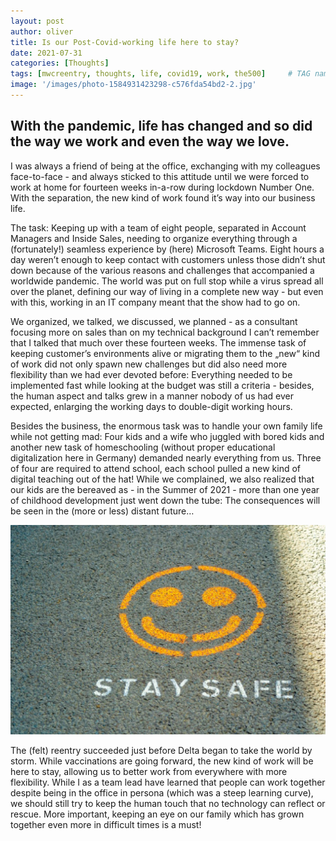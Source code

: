```yaml
---
layout: post
author: oliver
title: Is our Post-Covid-working life here to stay?
date: 2021-07-31
categories: [Thoughts]
tags: [mwcreentry, thoughts, life, covid19, work, the500]     # TAG names should always be lowercase
image: '/images/photo-1584931423298-c576fda54bd2-2.jpg'
---
```


## With the pandemic, life has changed and so did the way we work and even the way we love.

I was always a friend of being at the office, exchanging with my colleagues face-to-face - and always sticked to this attitude until we were forced to work at home for fourteen weeks in-a-row during lockdown Number One. With the separation, the new kind of work found it’s way into our business life.

The task: Keeping up with a team of eight people, separated in Account Managers and Inside Sales, needing to organize everything through a (fortunately!) seamless experience by (here) Microsoft Teams. Eight hours a day weren’t enough to keep contact with customers unless those didn’t shut down because of the various reasons and challenges that accompanied a worldwide pandemic. The world was put on full stop while a virus spread all over the planet, defining our way of living in a complete new way - but even with this, working in an IT company meant that the show had to go on.

We organized, we talked, we discussed, we planned - as a consultant focusing more on sales than on my technical background I can’t remember that I talked that much over these fourteen weeks. The immense task of keeping customer’s environments alive or migrating them to the „new“ kind of work did not only spawn new challenges but did also need more flexibility than we had ever devoted before: Everything needed to be implemented fast while looking at the budget was still a criteria - besides, the human aspect and talks grew in a manner nobody of us had ever expected, enlarging the working days to double-digit working hours.

Besides the business, the enormous task was to handle your own family life while not getting mad: Four kids and a wife who juggled with bored kids and another new task of homeschooling (without proper educational digitalization here in Germany) demanded nearly everything from us. Three of four are required to attend school, each school pulled a new kind of digital teaching out of the hat! While we complained, we also realized that our kids are the bereaved as - in the Summer of 2021 - more than one year of childhood development just went down the tube: The consequences will be seen in the (more or less) distant future…

![Image Credits: Unsplash](../images/0-Io8rWLyBb9edaO2a.jpg)

The (felt) reentry succeeded just before Delta began to take the world by storm. While vaccinations are going forward, the new kind of work will be here to stay, allowing us to better work from everywhere with more flexibility. While I as a team lead have learned that people can work together despite being in the office in persona (which was a steep learning curve), we should still try to keep the human touch that no technology can reflect or rescue. More important, keeping an eye on our family which has grown together even more in difficult times is a must!